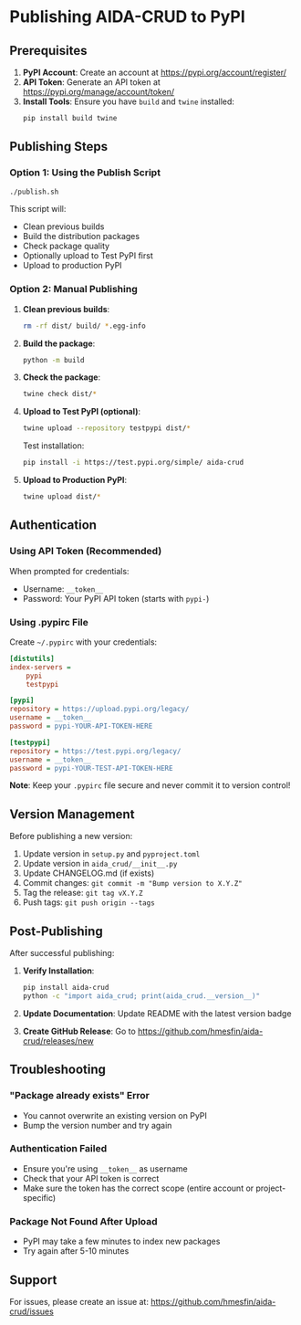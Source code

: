# Publishing AIDA-CRUD to PyPI

## Prerequisites

1. **PyPI Account**: Create an account at https://pypi.org/account/register/
2. **API Token**: Generate an API token at https://pypi.org/manage/account/token/
3. **Install Tools**: Ensure you have `build` and `twine` installed:
   ```bash
   pip install build twine
   ```

## Publishing Steps

### Option 1: Using the Publish Script

```bash
./publish.sh
```

This script will:
- Clean previous builds
- Build the distribution packages
- Check package quality
- Optionally upload to Test PyPI first
- Upload to production PyPI

### Option 2: Manual Publishing

1. **Clean previous builds**:
   ```bash
   rm -rf dist/ build/ *.egg-info
   ```

2. **Build the package**:
   ```bash
   python -m build
   ```

3. **Check the package**:
   ```bash
   twine check dist/*
   ```

4. **Upload to Test PyPI (optional)**:
   ```bash
   twine upload --repository testpypi dist/*
   ```

   Test installation:
   ```bash
   pip install -i https://test.pypi.org/simple/ aida-crud
   ```

5. **Upload to Production PyPI**:
   ```bash
   twine upload dist/*
   ```

## Authentication

### Using API Token (Recommended)

When prompted for credentials:
- Username: `__token__`
- Password: Your PyPI API token (starts with `pypi-`)

### Using .pypirc File

Create `~/.pypirc` with your credentials:

```ini
[distutils]
index-servers =
    pypi
    testpypi

[pypi]
repository = https://upload.pypi.org/legacy/
username = __token__
password = pypi-YOUR-API-TOKEN-HERE

[testpypi]
repository = https://test.pypi.org/legacy/
username = __token__
password = pypi-YOUR-TEST-API-TOKEN-HERE
```

**Note**: Keep your `.pypirc` file secure and never commit it to version control!

## Version Management

Before publishing a new version:

1. Update version in `setup.py` and `pyproject.toml`
2. Update version in `aida_crud/__init__.py`
3. Update CHANGELOG.md (if exists)
4. Commit changes: `git commit -m "Bump version to X.Y.Z"`
5. Tag the release: `git tag vX.Y.Z`
6. Push tags: `git push origin --tags`

## Post-Publishing

After successful publishing:

1. **Verify Installation**:
   ```bash
   pip install aida-crud
   python -c "import aida_crud; print(aida_crud.__version__)"
   ```

2. **Update Documentation**: Update README with the latest version badge

3. **Create GitHub Release**: Go to https://github.com/hmesfin/aida-crud/releases/new

## Troubleshooting

### "Package already exists" Error
- You cannot overwrite an existing version on PyPI
- Bump the version number and try again

### Authentication Failed
- Ensure you're using `__token__` as username
- Check that your API token is correct
- Make sure the token has the correct scope (entire account or project-specific)

### Package Not Found After Upload
- PyPI may take a few minutes to index new packages
- Try again after 5-10 minutes

## Support

For issues, please create an issue at: https://github.com/hmesfin/aida-crud/issues